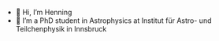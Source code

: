 - 👋 Hi, I’m Henning
- 👀 I’m a PhD student in Astrophysics at Institut für Astro- und Teilchenphysik in Innsbruck



<!---
HenningJ99/HenningJ99 is a ✨ special ✨ repository because its `README.md` (this file) appears on your GitHub profile.
You can click the Preview link to take a look at your changes.
--->
